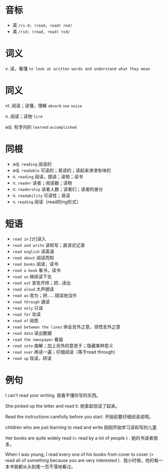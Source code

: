# 音标

- 英 `/riːd; (read, read) red/`
- 美 `/rid; (read, read) rɛd/`

# 词义

v. 读，看懂
`to look at written words and understand what they mean`

# 同义

vt. 阅读；读懂，理解
`absorb` `see` `seize`

n. 阅读；读物
`lire`

adj. 有学问的
`learned` `accomplished`

# 同根

- adj. `reading` 阅读的
- adj. `readable` 可读的；易读的；读起来津津有味的
- n. `reading` 阅读，朗读；读物；读书
- n. `reader` 读者；阅读器；读物
- n. `readership` 读者人数；读者们；读者的身分
- n. `readability` 可读性；易读
- v. `reading` 阅读（read的ing形式）

# 短语

- `read in` [计]读入
- `read and write` 读和写；直读式记录
- `read english` 读英语
- `read about` 阅读而知
- `read books` 阅读，读书
- `read a book` 看书，读书
- `read on` 继续读下去
- `read out` 宣告开除；把…读出
- `read aloud` 大声朗读
- `read as` 改为；把……错误地当作
- `read through` 通读
- `read only` 只读
- `read for` 攻读
- `read of` 阅悉
- `read between the lines` 体会言外之意，领悟言外之意
- `read data` 读出数据
- `read the newspaper` 看报
- `read into` 曲解；加上另外的意思于；隐藏某种意义
- `read over` 再读一遍；仔细阅读（等于read through）
- `read up` 攻读，研读

# 例句

I can’t read your writing.
我看不懂你写的东西。

She picked up the letter and read it.
她拿起信读了起来。

Read the instructions carefully before you start.
开始前要仔细阅读说明。

children who are just learning to read and write
刚刚开始学习读和写的儿童

Her books are quite widely read (= read by a lot of people ) .
她的书读者很多。

When I was young, I read every one of his books from cover to cover (= read all of something because you are very interested ) .
我小时候，他的每一本书我都从头到尾一页不落地看过。


